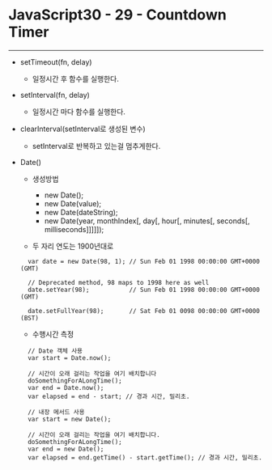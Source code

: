 # JavaScript30 - 29 - Countdown Timer

---

- setTimeout(fn, delay)

  - 일정시간 후 함수를 실행한다.

- setInterval(fn, delay)

  - 일정시간 마다 함수를 실행한다.

- clearInterval(setInterval로 생성된 변수)

  - setInterval로 반복하고 있는걸 멈추게한다.

- Date()

  - 생성방법

    - new Date();
    - new Date(value);
    - new Date(dateString);
    - new Date(year, monthIndex[, day[, hour[, minutes[, seconds[, milliseconds]]]]]);

  - 두 자리 연도는 1900년대로

  ```
    var date = new Date(98, 1); // Sun Feb 01 1998 00:00:00 GMT+0000 (GMT)

    // Deprecated method, 98 maps to 1998 here as well
    date.setYear(98);           // Sun Feb 01 1998 00:00:00 GMT+0000 (GMT)

    date.setFullYear(98);       // Sat Feb 01 0098 00:00:00 GMT+0000 (BST)
  ```

  - 수행시간 측정

  ```
    // Date 객체 사용
    var start = Date.now();

    // 시간이 오래 걸리는 작업을 여기 배치합니다
    doSomethingForALongTime();
    var end = Date.now();
    var elapsed = end - start; // 경과 시간, 밀리초.
  ```

  ```
    // 내장 메서드 사용
    var start = new Date();

    // 시간이 오래 걸리는 작업을 여기 배치합니다.
    doSomethingForALongTime();
    var end = new Date();
    var elapsed = end.getTime() - start.getTime(); // 경과 시간, 밀리초.
  ```
